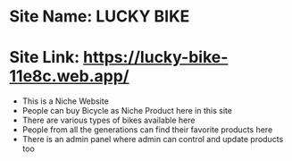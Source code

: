 # Site Name: LUCKY BIKE

# Site Link: https://lucky-bike-11e8c.web.app/

* This is a Niche Website
* People can buy Bicycle as Niche Product here in this site
* There are various types of bikes available here
* People from all the generations can find their favorite products here
* There is an admin panel where admin can control and update products too